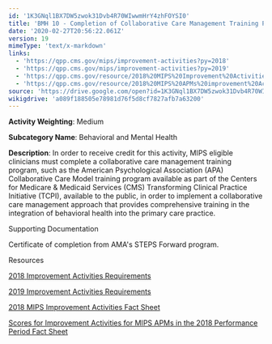 ```yaml
---
id: '1K3GNql1BX7DW5zwok31Dvb4R70WIwwmHrY4zhFOYSI0'
title: 'BMH 10 - Completion of Collaborative Care Management Training Program'
date: '2020-02-27T20:56:22.061Z'
version: 19
mimeType: 'text/x-markdown'
links:
  - 'https://qpp.cms.gov/mips/improvement-activities?py=2018'
  - 'https://qpp.cms.gov/mips/improvement-activities?py=2019'
  - 'https://qpp.cms.gov/resource/2018%20MIPS%20Improvement%20Activities%20Fact%20Sheet'
  - 'https://qpp.cms.gov/resource/2018%20MIPS%20APMs%20improvement%20Activities%20scores%20fact%20sheet'
source: 'https://drive.google.com/open?id=1K3GNql1BX7DW5zwok31Dvb4R70WIwwmHrY4zhFOYSI0'
wikigdrive: 'a089f188505e78981d76f5d8cf7827afb7a63200'
---
```

**Activity Weighting**: Medium

**Subcategory Name**: Behavioral and Mental Health

**Description**: In order to receive credit for this activity, MIPS eligible clinicians must complete a collaborative care management training program, such as the American Psychological Association (APA) Collaborative Care Model training program available as part of the Centers for Medicare & Medicaid Services (CMS) Transforming Clinical Practice Initiative (TCPI), available to the public, in order to implement a collaborative care management approach that provides comprehensive training in the integration of behavioral health into the primary care practice.

Supporting Documentation

Certificate of completion from AMA's STEPS Forward program.

Resources

[2018 Improvement Activities Requirements](https://qpp.cms.gov/mips/improvement-activities?py=2018)

[2019 Improvement Activities Requirements](https://qpp.cms.gov/mips/improvement-activities?py=2019)

[2018 MIPS Improvement Activities Fact Sheet](https://qpp.cms.gov/resource/2018%20MIPS%20Improvement%20Activities%20Fact%20Sheet)

[Scores for Improvement Activities for MIPS APMs in the 2018 Performance Period Fact Sheet](https://qpp.cms.gov/resource/2018%20MIPS%20APMs%20improvement%20Activities%20scores%20fact%20sheet)
